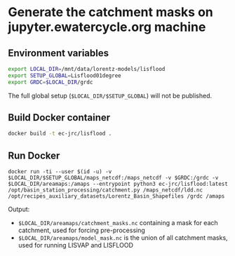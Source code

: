 # Generate the catchment masks on jupyter.ewatercycle.org machine

## Environment variables

```bash
export LOCAL_DIR=/mnt/data/lorentz-models/lisflood
export SETUP_GLOBAL=Lisflood01degree
export GRDC=$LOCAL_DIR/grdc
```

The full global setup (`$LOCAL_DIR/$SETUP_GLOBAL`) will not be published.

## Build Docker container

```bash
docker build -t ec-jrc/lisflood .
```

## Run Docker

```docker
docker run -ti --user $(id -u) -v $LOCAL_DIR/$SETUP_GLOBAL/maps_netcdf:/maps_netcdf -v $GRDC:/grdc -v $LOCAL_DIR/areamaps:/amaps --entrypoint python3 ec-jrc/lisflood:latest /opt/basin_station_processing/catchment.py /maps_netcdf/ldd.nc /opt/recipes_auxiliary_datasets/Lorentz_Basin_Shapefiles /grdc /amaps
```

Output:

- `$LOCAL_DIR/areamaps/catchment_masks.nc` containing a mask for each catchment, used for forcing pre-processing
- `$LOCAL_DIR/areamaps/model_mask.nc` is the union of all catchment masks, used for running LISVAP and LISFLOOD